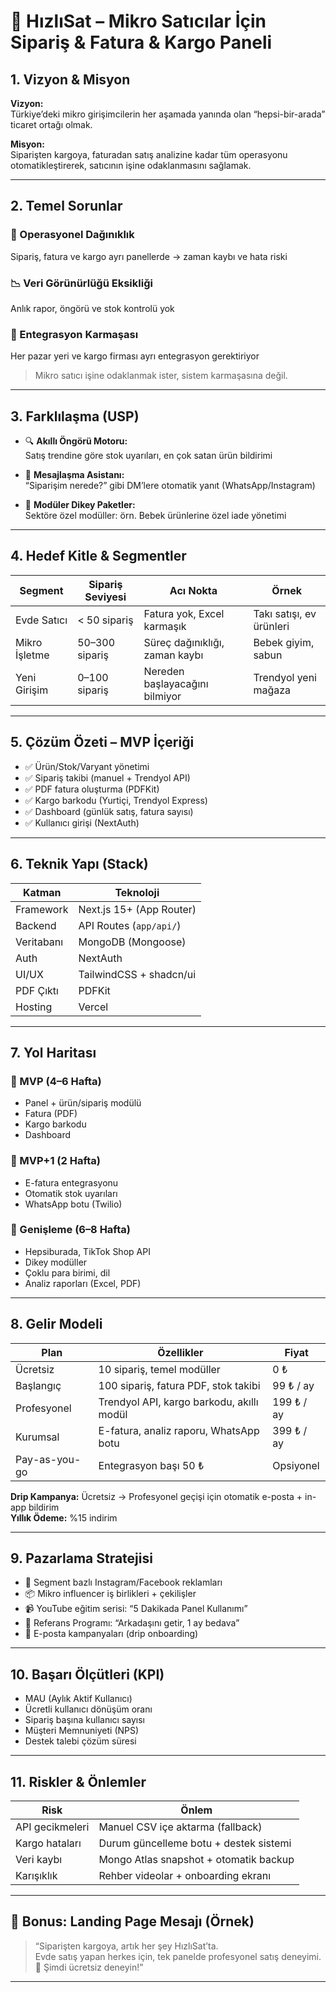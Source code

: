 # 🚀 HızlıSat – Mikro Satıcılar İçin Sipariş & Fatura & Kargo Paneli

## 1. Vizyon & Misyon

**Vizyon:**  
Türkiye’deki mikro girişimcilerin her aşamada yanında olan “hepsi-bir-arada” ticaret ortağı olmak.

**Misyon:**  
Siparişten kargoya, faturadan satış analizine kadar tüm operasyonu otomatikleştirerek, satıcının işine odaklanmasını sağlamak.

---

## 2. Temel Sorunlar

### 🔧 Operasyonel Dağınıklık  
Sipariş, fatura ve kargo ayrı panellerde → zaman kaybı ve hata riski

### 📉 Veri Görünürlüğü Eksikliği  
Anlık rapor, öngörü ve stok kontrolü yok

### 🔌 Entegrasyon Karmaşası  
Her pazar yeri ve kargo firması ayrı entegrasyon gerektiriyor

> Mikro satıcı işine odaklanmak ister, sistem karmaşasına değil.

---

## 3. Farklılaşma (USP)

- 🔍 **Akıllı Öngörü Motoru:**  
  Satış trendine göre stok uyarıları, en çok satan ürün bildirimi

- 💬 **Mesajlaşma Asistanı:**  
  “Siparişim nerede?” gibi DM’lere otomatik yanıt (WhatsApp/Instagram)

- 🧱 **Modüler Dikey Paketler:**  
  Sektöre özel modüller: örn. Bebek ürünlerine özel iade yönetimi

---

## 4. Hedef Kitle & Segmentler

| Segment | Sipariş Seviyesi | Acı Nokta | Örnek |
|---------|------------------|-----------|--------|
| Evde Satıcı | < 50 sipariş | Fatura yok, Excel karmaşık | Takı satışı, ev ürünleri |
| Mikro İşletme | 50–300 sipariş | Süreç dağınıklığı, zaman kaybı | Bebek giyim, sabun |
| Yeni Girişim | 0–100 sipariş | Nereden başlayacağını bilmiyor | Trendyol yeni mağaza |

---

## 5. Çözüm Özeti – MVP İçeriği

- ✅ Ürün/Stok/Varyant yönetimi
- ✅ Sipariş takibi (manuel + Trendyol API)
- ✅ PDF fatura oluşturma (PDFKit)
- ✅ Kargo barkodu (Yurtiçi, Trendyol Express)
- ✅ Dashboard (günlük satış, fatura sayısı)
- ✅ Kullanıcı girişi (NextAuth)

---

## 6. Teknik Yapı (Stack)

| Katman      | Teknoloji            |
|-------------|----------------------|
| Framework   | Next.js 15+ (App Router) |
| Backend     | API Routes (`app/api/`) |
| Veritabanı  | MongoDB (Mongoose)   |
| Auth        | NextAuth             |
| UI/UX       | TailwindCSS + shadcn/ui |
| PDF Çıktı   | PDFKit               |
| Hosting     | Vercel               |

---

## 7. Yol Haritası

### 🔹 MVP (4–6 Hafta)
- Panel + ürün/sipariş modülü
- Fatura (PDF)
- Kargo barkodu
- Dashboard

### 🔹 MVP+1 (2 Hafta)
- E-fatura entegrasyonu
- Otomatik stok uyarıları
- WhatsApp botu (Twilio)

### 🔹 Genişleme (6–8 Hafta)
- Hepsiburada, TikTok Shop API
- Dikey modüller
- Çoklu para birimi, dil
- Analiz raporları (Excel, PDF)

---

## 8. Gelir Modeli

| Plan         | Özellikler                                | Fiyat      |
|--------------|--------------------------------------------|------------|
| Ücretsiz     | 10 sipariş, temel modüller                 | 0 ₺        |
| Başlangıç    | 100 sipariş, fatura PDF, stok takibi       | 99 ₺ / ay  |
| Profesyonel  | Trendyol API, kargo barkodu, akıllı modül  | 199 ₺ / ay |
| Kurumsal     | E-fatura, analiz raporu, WhatsApp botu     | 399 ₺ / ay |
| Pay-as-you-go | Entegrasyon başı 50 ₺                     | Opsiyonel  |

**Drip Kampanya:** Ücretsiz → Profesyonel geçişi için otomatik e-posta + in-app bildirim  
**Yıllık Ödeme:** %15 indirim

---

## 9. Pazarlama Stratejisi

- 🎯 Segment bazlı Instagram/Facebook reklamları
- 📦 Mikro influencer iş birlikleri + çekilişler
- 📹 YouTube eğitim serisi: “5 Dakikada Panel Kullanımı”
- 🧲 Referans Programı: “Arkadaşını getir, 1 ay bedava”
- 📧 E-posta kampanyaları (drip onboarding)

---

## 10. Başarı Ölçütleri (KPI)

- MAU (Aylık Aktif Kullanıcı)
- Ücretli kullanıcı dönüşüm oranı
- Sipariş başına kullanıcı sayısı
- Müşteri Memnuniyeti (NPS)
- Destek talebi çözüm süresi

---

## 11. Riskler & Önlemler

| Risk             | Önlem                                |
|------------------|---------------------------------------|
| API gecikmeleri  | Manuel CSV içe aktarma (fallback)     |
| Kargo hataları   | Durum güncelleme botu + destek sistemi|
| Veri kaybı       | Mongo Atlas snapshot + otomatik backup|
| Karışıklık       | Rehber videolar + onboarding ekranı   |

---

## 🎁 Bonus: Landing Page Mesajı (Örnek)

> “Siparişten kargoya, artık her şey HızlıSat’ta.  
Evde satış yapan herkes için, tek panelde profesyonel satış deneyimi.  
🚀 Şimdi ücretsiz deneyin!”

---

